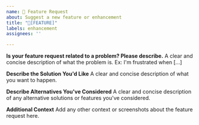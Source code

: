 ```yaml
---
name: 🚀 Feature Request
about: Suggest a new feature or enhancement
title: "🚀[FEATURE]"
labels: enhancement
assignees: ''

---
```


**Is your feature request related to a problem? Please describe.**
A clear and concise description of what the problem is. Ex: I'm frustrated when [...]

**Describe the Solution You'd Like**
A clear and concise description of what you want to happen.

**Describe Alternatives You've Considered**
A clear and concise description of any alternative solutions or features you've considered.

**Additional Context**
Add any other context or screenshots about the feature request here.
